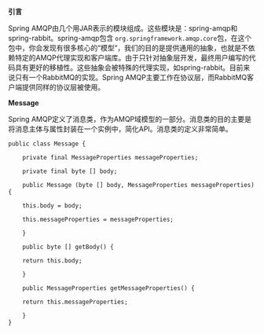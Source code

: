 **引言**

Spring AMQP由几个用JAR表示的模块组成。这些模块是：spring-amqp和spring-rabbit。spring-amqp包含 `org.springframework.amqp.core`包，在这个包中，你会发现有很多核心的“模型”，我们的目的是提供通用的抽象，也就是不依赖特定的AMQP代理实现和客户端库。由于只针对抽象层开发，最终用户编写的代码具有更好的移植性。这些抽象会被特殊的代理实现，如spring-rabbit。目前来说只有一个RabbitMQ的实现。Spring AMQP主要工作在协议层，而RabbitMQ客户端提供同样的协议层被使用。

**Message**

Spring AMQP定义了消息类，作为AMQP域模型的一部分。消息类的目的主要是将消息主体与属性封装在一个实例中，简化API。消息类的定义非常简单。

```
public class Message {

	private final MessageProperties messageProperties;
	
	private final byte [] body;
	
	public Message (byte [] body, MessageProperties messageProperties) {
	
	this.body = body;
	
	this.messageProperties = messageProperties;
	
	}

	public byte [] getBody() {
	
	return this.body;
	
	}
	
	public MessageProperties getMessageProperties() {
	
	return this.messageProperties;
	
	}
}
```

